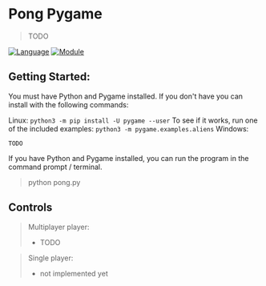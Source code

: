 # Pong Pygame
> TODO

[![Language](https://img.shields.io/badge/language-python-blue.svg?style=flat)](https://www.python.org)
[![Module](https://img.shields.io/badge/module-pygame-green.svg?style=flat)](http://www.pygame.org/news.html)

## Getting Started:

You must have Python and Pygame installed. If you don't have you can install with the following commands:

Linux:
    ```
    python3 -m pip install -U pygame --user
    ```
    To see if it works, run one of the included examples:
    ```
    python3 -m pygame.examples.aliens
    ```
Windows:
```
TODO
```

If you have Python and Pygame installed, you can run the program in the command prompt / terminal.
> python pong.py


## Controls

> Multiplayer player:
>  * TODO

> Single player:
> * not implemented yet
